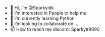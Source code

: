 - 👋 Hi, I’m @Sparkyidk
- 👀 I’m interested in People to help me 
- 🌱 I’m currently learning Python 
- 💞️ I’m looking to collaborate on ...
- 📫 How to reach me discord: Sparky#9090

<!---
Sparkyidk/Sparkyidk is a ✨ special ✨ repository because its `README.md` (this file) appears on your GitHub profile.
You can click the Preview link to take a look at your changes.
--->

